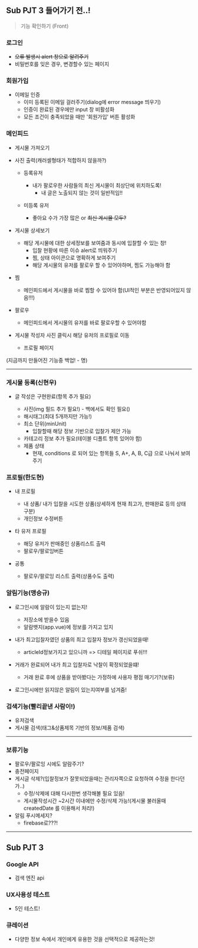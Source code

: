 ## Sub PJT 3 들어가기 전..!

> 기능 확인하기 (Front)



### 로그인

- ~~오류 발생시 alert 창으로 알려주기~~
- 비밀번호를 잊은 경우, 변경할수 있는 페이지



### 회원가입 

- 이메일 인증
  - 이미 등록된 이메일 걸러주기(dialog에 error message 띄우기)
  - 인증이 완료된 경우에만 input 창 비활성화
  - 모든 조건이 충족되었을 때만 '회원가입' 버튼 활성화



### 메인피드

- 게시물 가져오기

- 사진 출력(캐러셀형태가 적합하지 않을까?)

  - 등록유저

    - 내가 팔로우한 사람들의 최신 게시물이 최상단에 위치하도록!
      - 내 글은 노출되지 않는 것이 일반적임!!

  - 미등록 유저

    - 좋아요 수가 가장 많은 or ~~최신 게시물 모두?~~

    

- 게시물 상세보기

  - 해당 게시물에 대한 상세정보를 보여줌과 동시에 입찰할 수 있는 창!
    - 입찰 현황에 따른 이슈 alert로 띄워주기
    - 찜, 상태 아이콘으로 명확하게 보여주기
    - 해당 게시물의 유저를 팔로우 할 수 있어야하며, 찜도 가능해야 함

- 찜
  
  - 메인피드에서 게시물을 바로 찜할 수 있어야 함(UI적인 부분은 반영되어있지 않음!!!)
- 팔로우
  
  - 메인피드에서 게시물의 유저를 바로 팔로우할 수 있어야함
- 게시물 작성자 사진 클릭시 해당 유저의 프로필로 이동
  
  - 프로필 페이지





(지금까지 만들어진 기능중 백업! - 명)

<hr>

### 게시물 등록(신현우)

- 글 작성은 구현완료(항목 추가 필요)

  - 사진(img 필드 추가 필요!) - 백에서도 확인 필요()
  - 해시태그(최대 5개까지만 가능!)
  - 최소 단위(minUnit)
    - 입찰할때 해당 정보 기반으로 입찰가 제안 가능
  - 카테고리 정보 추가 필요(테이블 디폴트 항목 있어야 함)
  - 제품 상태
    - 현재, conditions 로 되어 있는 항목들 S, A+, A, B, C급 으로 나눠서 보여주기

  

### 프로필(한도현)

- 내 프로필

  - 내 상품/ 내가 입찰을 시도한 상품(상세하게 현재 최고가, 판매완료 등의 상태 구분)
  - 개인정보 수정버튼

- 타 유저 프로필

  - 해당 유저가 판매중인 상품리스트 출력
  - 팔로우/팔로잉버튼

- 공통

  - 팔로우/팔로잉 리스트 출력(상품수도 출력)

    

### 알림기능(맹승규)

- 로그인시에 알람이 있는지 없는지!
  - 저장소에 받을수 있음
  - 알람뱃지(app.vue)에 정보를 가지고 있지

- 내가 최고입찰자였던 상품의 최고 입찰자 정보가 갱신되었을때!
  - articleId정보가지고 있으니까 => 디테일 페이지로 푸쉬!!!
- 거래가 완료되어 내가 최고 입찰자로 낙찰이 확정되었을떄!
  - 거래 완료 후에 상품을 받아봤다는 가정하에 사용자 평점 매기기?(보류)
- 로그인시에만 읽지않은 알림이 있는지여부를 넘겨줌!



### 검색기능(빨리끝낸 사람이!)

- 유저검색
- 게시물 검색(태그&상품제목 기반의 정보/제품 검색)



<hr>

### 보류기능

- 팔로우/팔로잉 시에도 알람주기?
- 충전페이지
- 게시글 삭제?(입찰정보가 잘못되었을때는 관리자쪽으로 요청하여 수정을 한다던가..)
  - 수정/삭제에 대해 다시한번 생각해볼 필요 있음!
  - 게시물작성시간 ~2시간 이내에만 수정/삭제 가능!(게시물 불러올때 createdDate 를 이용해서 처리!)
- 알림 푸시메세지?
  - firebase로???! 







<hr>

## Sub PJT 3 

### Google API

- 검색 엔진 api



### UX사용성 테스트

- 5인 테스트!



### 큐레이션

- 다양한 정보 속에서 개인에게 유용한 것을 선택적으로 제공하는것!



